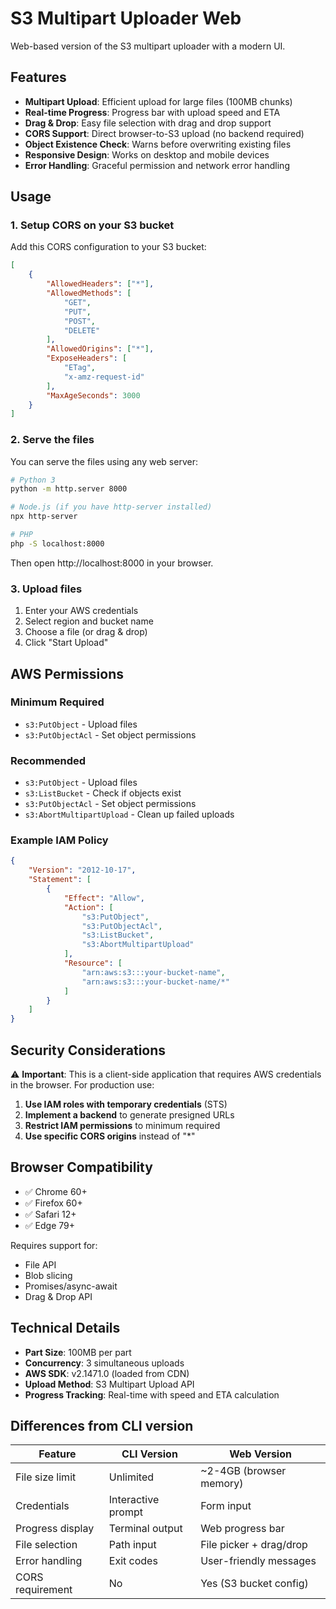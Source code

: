# S3 Multipart Uploader Web

Web-based version of the S3 multipart uploader with a modern UI.

## Features

- **Multipart Upload**: Efficient upload for large files (100MB chunks)
- **Real-time Progress**: Progress bar with upload speed and ETA
- **Drag & Drop**: Easy file selection with drag and drop support  
- **CORS Support**: Direct browser-to-S3 upload (no backend required)
- **Object Existence Check**: Warns before overwriting existing files
- **Responsive Design**: Works on desktop and mobile devices
- **Error Handling**: Graceful permission and network error handling

## Usage

### 1. Setup CORS on your S3 bucket

Add this CORS configuration to your S3 bucket:

```json
[
    {
        "AllowedHeaders": ["*"],
        "AllowedMethods": [
            "GET", 
            "PUT", 
            "POST", 
            "DELETE"
        ],
        "AllowedOrigins": ["*"],
        "ExposeHeaders": [
            "ETag",
            "x-amz-request-id"
        ],
        "MaxAgeSeconds": 3000
    }
]
```

### 2. Serve the files

You can serve the files using any web server:

```bash
# Python 3
python -m http.server 8000

# Node.js (if you have http-server installed)
npx http-server

# PHP
php -S localhost:8000
```

Then open http://localhost:8000 in your browser.

### 3. Upload files

1. Enter your AWS credentials
2. Select region and bucket name  
3. Choose a file (or drag & drop)
4. Click "Start Upload"

## AWS Permissions

### Minimum Required
- `s3:PutObject` - Upload files
- `s3:PutObjectAcl` - Set object permissions

### Recommended 
- `s3:PutObject` - Upload files
- `s3:ListBucket` - Check if objects exist
- `s3:PutObjectAcl` - Set object permissions
- `s3:AbortMultipartUpload` - Clean up failed uploads

### Example IAM Policy

```json
{
    "Version": "2012-10-17",
    "Statement": [
        {
            "Effect": "Allow",
            "Action": [
                "s3:PutObject",
                "s3:PutObjectAcl",
                "s3:ListBucket",
                "s3:AbortMultipartUpload"
            ],
            "Resource": [
                "arn:aws:s3:::your-bucket-name",
                "arn:aws:s3:::your-bucket-name/*"
            ]
        }
    ]
}
```

## Security Considerations

⚠️ **Important**: This is a client-side application that requires AWS credentials in the browser. For production use:

1. **Use IAM roles with temporary credentials** (STS)
2. **Implement a backend** to generate presigned URLs
3. **Restrict IAM permissions** to minimum required
4. **Use specific CORS origins** instead of "*"

## Browser Compatibility

- ✅ Chrome 60+
- ✅ Firefox 60+ 
- ✅ Safari 12+
- ✅ Edge 79+

Requires support for:
- File API
- Blob slicing
- Promises/async-await
- Drag & Drop API

## Technical Details

- **Part Size**: 100MB per part
- **Concurrency**: 3 simultaneous uploads
- **AWS SDK**: v2.1471.0 (loaded from CDN)
- **Upload Method**: S3 Multipart Upload API
- **Progress Tracking**: Real-time with speed and ETA calculation

## Differences from CLI version

| Feature | CLI Version | Web Version |
|---------|-------------|-------------|
| File size limit | Unlimited | ~2-4GB (browser memory) |
| Credentials | Interactive prompt | Form input |
| Progress display | Terminal output | Web progress bar |
| File selection | Path input | File picker + drag/drop |
| Error handling | Exit codes | User-friendly messages |
| CORS requirement | No | Yes (S3 bucket config) |